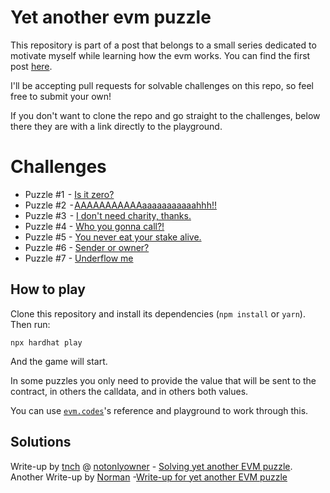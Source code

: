 # Yet another evm puzzle
This repository is part of a post that belongs to a small series dedicated to motivate myself while learning how the evm works.
You can find the first post [here](https://medium.com/@mattaereal/solving-more-evm-puzzles-differently-part-i-170f2516b88d).

I'll be accepting pull requests for solvable challenges on this repo, so feel free to submit your own!

If you don't want to clone the repo and go straight to the challenges, below there they are with a link directly to the playground.

# Challenges
- Puzzle #1  - [Is it zero?](https://www.evm.codes/playground?unit=Wei&codeType=Mnemonic&code=%27uw07rzGTzOR~ptyLOADtzMSTORErtzuzCREATEswpzBqANCEw23vItszREVERTvDESTzSTOP%27~zPUSH1%200xz%5CnyzCqLDATAwzISZERO~vzJUMPuCqLVqUEt~00szDUP1rySIZEqALp22vI%01pqrstuvwyz~_)
- Puzzle #2  - [AAAAAAAAAAAaaaaaaaaaaahhh!!](https://www.evm.codes/playground?unit=Wei&codeType=Mnemonic&code=%27q32smmmm~CCutWAP1v1v3zMSTORE8~10pzSWAP1~01pv1~20zGT~25wIoouzMLOADuzCALLDATALOADzXORzEQ~49wIuv1zREVERTtTOP%27~zq1sz%5CnyrrrrwzJUMPvzDUPu~00twDESTzSs%200xrAAqPUSHpzADDozPOPmyy%01mopqrstuvwyz~_)
- Puzzle #3  - [I don't need charity, thanks.](https://www.evm.codes/playground?callValue=100&unit=Wei&codeType=Mnemonic&code='tu1vIysLOADqMSTOREsSIZEyqCREATEyyqtqSWAP5zGASzwu6vIrqDUP1zREVERTrzSTOP'~zPUSH1%200xz%5Cny~00wCALLvzJUMPuzISZERO~2twVALUEszwDATArvDESTqyz%01qrstuvwyz~_)
- Puzzle #4 - [Who you gonna call?!](https://www.evm.codes/playground?unit=Wei&codeType=Mnemonic&code='p0yGT~p1wIyz00yuvCOPYyru~qA3~ze0~qR~PUq4s890d6908~EQ~p6wItz00~rREVERTtSTOP'~%5CnzPUq1syvSIZE~w~JUMPv~CALLDATAup0~SUBtwDEST~s%200xrDUP1~qSHpz2%01pqrstuvwyz~_)
- Puzzle #5 - [You never eat your stake alive.](https://www.evm.codes/playground?unit=Wei&codeType=Mnemonic&code='w04sSIZEzGT~38yIusLOAD~E0zSHRuuvVALUEzCREATE2zq32t34d5cbd8a2b5e1bb6952581ae65b47ed2bd5ef2dzEQ~3dyIruzDUP1zREVERTrzSTOP'~zwz%5CnyzJUMPwq1tvzCALLu~00t%200xsvDATAryDESTqPUSH%01qrstuvwyz~_)
- Puzzle #6 - [Sender or owner?](https://www.evm.codes/playground?callValue=0&unit=Wei&callData=0xdeadbeef&codeType=Bytecode&code=%27346001116014573060003560601c1832146019575b600080fd5b00%27_&fork=merge)
- Puzzle #7 - [Underflow me](https://www.evm.codes/playground?callValue=0&unit=Wei&callData=0x00&codeType=Bytecode&code=%27600160003504600190037fffffffffffffffffffffffffffffffffffffffffffffffffffffffffffffffff14603057fd5b00%27_&fork=merge)

## How to play

Clone this repository and install its dependencies (`npm install` or `yarn`). Then run:

```
npx hardhat play
```

And the game will start.

In some puzzles you only need to provide the value that will be sent to the contract, in others the calldata, and in others both values.

You can use [`evm.codes`](https://www.evm.codes/)'s reference and playground to work through this.

## Solutions
Write-up by [tnch](twitter.com/tinchoabbate) @ [notonlyowner](https://www.notonlyowner.com/) - [Solving yet another EVM puzzle](https://www.notonlyowner.com/writeups/yet-another-evm-puzzle/).
Another Write-up by [Norman](https://twitter.com/Normanrockon) 
-[Write-up for yet another EVM puzzle](https://medium.com/@0xNorman/list/evm-d2129ebffb48)